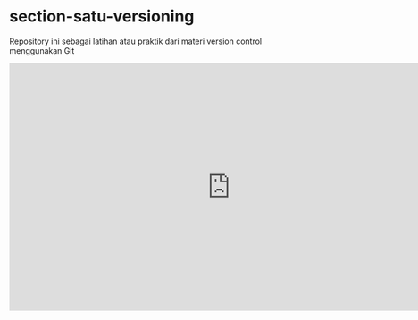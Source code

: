 # section-satu-versioning
Repository ini sebagai latihan atau praktik dari materi version control menggunakan Git

<iframe frameborder="0" scrolling="no" marginheight="0" marginwidth="0"width="788.54" height="443" type="text/html" src="https://www.youtube.com/embed/dQw4w9WgXcQ?autoplay=1&fs=0&iv_load_policy=3&showinfo=0&rel=0&cc_load_policy=0&start=0&end=0&origin=http://youtubeembedcode.com"><div><small><a href="https://youtubeembedcode.com/pl/">youtubeembedcode.com/pl/</a></small></div><div><small><a href="https://axelsonsspa.se/presentkort/">presentkort på spa</a></small></div><div><small><a href="https://youtubeembedcode.com/es/">youtubeembedcode.com/es/</a></small></div><div><small><a href="https://axelsonsspa.se/presentkort/">spa stockholm presentkort</a></small></div></iframe>

